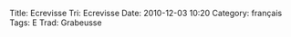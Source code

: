 Title: Ecrevisse
 Tri: Ecrevisse
 Date: 2010-12-03 10:20
 Category: français
 Tags: E
 Trad: Grabeusse
 
